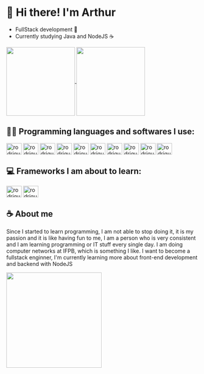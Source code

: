 <h1> 👋 Hi there! I'm Arthur </h1>

- FullStack development 🚀
- Currently studying Java and NodeJS ☕

<div>
  <a href="https://github.com/arthurrodrigues-dev/github-readme-stats">
    <img height=180em align="center" src="https://github-readme-stats.vercel.app/api?username=arthurrodrigues-dev&show_icons=true&theme=radical"/>
  </a>
  <a href="https://github.com/arthurrodrigues-dev/convoychat">
    <img height=180em align="center" src="https://github-readme-stats.vercel.app/api/top-langs?username=arthurrodrigues-dev&layout=compact&langs_count=8&theme=radical" />
  </a>
</div>

<h2> 👩‍💻 Programming languages and softwares I use: </h2>

<div style="display: inline-block">
  <img align="center" alt="rodrigues-java" height="30" width="40" src="https://cdn.jsdelivr.net/gh/devicons/devicon/icons/java/java-original.svg"/>
  <img align="center" alt="rodrigues-python" height="30" width="40" src="https://cdn.jsdelivr.net/gh/devicons/devicon/icons/python/python-original.svg" />       
  <img align="center" alt="rodrigues-javascript" height="30" width="40" src="https://cdn.jsdelivr.net/gh/devicons/devicon/icons/javascript/javascript-original.svg" />   
  <img align="center" alt="rodrigues-nodejs" height="30" width="40"  src="https://cdn.jsdelivr.net/gh/devicons/devicon/icons/nodejs/nodejs-original.svg" />
  <img align="center" alt="rodrigues-html" height="30" width="40"  src="https://cdn.jsdelivr.net/gh/devicons/devicon/icons/html5/html5-original.svg"/>
  <img align="center" alt="rodrigues-css3" height="30" width="40"   src="https://cdn.jsdelivr.net/gh/devicons/devicon/icons/css3/css3-original.svg" />
  <img align="center" alt="rodrigues-mysql" height="30" width="40" src="https://cdn.jsdelivr.net/gh/devicons/devicon/icons/mysql/mysql-plain.svg" /> 
  <img align="center" alt="rodrigues-git" height="30" width="40" src="https://cdn.jsdelivr.net/gh/devicons/devicon/icons/git/git-original.svg" />  
  <img align="center" alt="rodrigues-linux" height="30" width="40" src="https://cdn.jsdelivr.net/gh/devicons/devicon/icons/linux/linux-original.svg" />  
  <img  align="center" alt="rodrigues-bash" height="30" width="40"  src="https://cdn.jsdelivr.net/gh/devicons/devicon/icons/bash/bash-plain.svg" />
</div>

<h2> 💻 Frameworks I am about to learn: </h2>

<div style="display: inline-block">
  
<img align="center" alt="rodrigues-spring" height="30" width="40" src="https://cdn.jsdelivr.net/gh/devicons/devicon/icons/spring/spring-original.svg" />
          
<img align="center" alt="rodrigues-angular" height="30" width="40" src="https://cdn.jsdelivr.net/gh/devicons/devicon/icons/angularjs/angularjs-plain.svg" />
          
</div

<div>
  <h2> ☕ About me </h2>
  <p>Since I started to learn programming, I am not able to stop doing it, it is my passion and it is like having fun to me, I am a person who is very consistent and I am learning programming or IT stuff every single day. I am doing computer networks at IFPB, which is something I like. I want to become a fullstack enginner, I'm currently learning more about front-end development and backend with NodeJS</p>

  <img src="https://github.com/arthurrodrigues-dev/arthurrodrigues-dev/assets/117749096/0d119a57-7d5d-403f-898a-ccfae7afb4fe" width="250" height="250">
</div>

